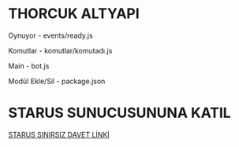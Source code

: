 # THORCUK ALTYAPI

Oynuyor - events/ready.js

Komutlar - komutlar/komutadı.js

Main - bot.js

Modül Ekle/Sil - package.json

# STARUS SUNUCUSUNUNA KATIL

[STARUS SINIRSIZ DAVET LİNKİ](https://discord.gg/5u5xqDH)

